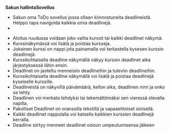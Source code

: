 **Sakun hallintaSovellus**

* Sakun oma ToDo sovellus jossa ollaan kiinnostuneita deadlineistä. Helppo tapa navigoida kaikkia omia 
deadlinejä.
*
- Aloitus ruudussa voidaan joko valita kurssit tai kaikki deadlinet näkymä.
- Kurssinäkymässä voi lisätä ja poistaa kursseja.
- Jokainen kurssi on nappi jota painamalla voi tarkastella kysesen kurssin deadlinejä.
- Kurssikohtaisella deadline näkymällä näkyy kurssin deadlinet aika järjestyksessä lähin ensin. 
- Deadlinet on jaoteltu menneisiin deadlineihin ja tuleviin deadlineihin.
- Kurssikohtaisella deadline näkymällä voi lisätä ja poistaa deadlinejä kyseiselle kurssille.
- Deadlineistä on näkyvillä päivämäärä, kellon aika, deadlinen nimi ja onko se tehty.
- Deadlinen voi merkata tehdyksi tai tekemättömäksi sen vieressä olevalla napilla.
- Pakolliset Deadlinet on oranssilla tekstillä ja vapaaehtoiset sinisellä.
- Kaikki deadlinet nappulalla voi katsella kaikkien kurssien deadlinejä kerralla.
- Deadline siirtyy menneet deadlinet osioon umpeutumisensa jälkeen

